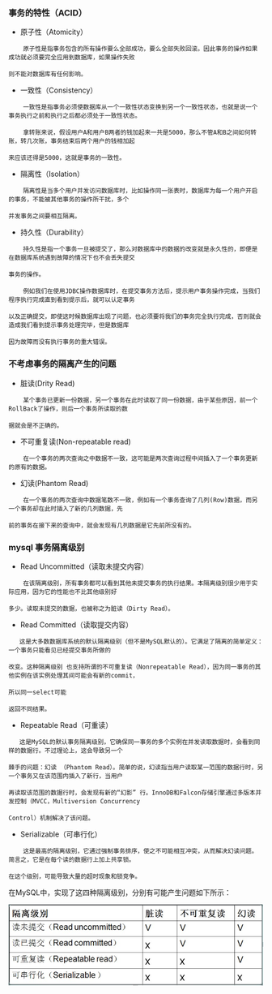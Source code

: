 ### 事务的特性（ACID）
* 原子性（Atomicity）
```
    原子性是指事务包含的所有操作要么全部成功，要么全部失败回滚。因此事务的操作如果成功就必须要完全应用到数据库，如果操作失败
    
则不能对数据库有任何影响。
```
* 一致性（Consistency）
```
    一致性是指事务必须使数据库从一个一致性状态变换到另一个一致性状态，也就是说一个事务执行之前和执行之后都必须处于一致性状态。
    
    拿转账来说，假设用户A和用户B两者的钱加起来一共是5000，那么不管A和B之间如何转账，转几次账，事务结束后两个用户的钱相加起
    
来应该还得是5000，这就是事务的一致性。
```
* 隔离性（Isolation）
```
    隔离性是当多个用户并发访问数据库时，比如操作同一张表时，数据库为每一个用户开启的事务，不能被其他事务的操作所干扰，多个
   
并发事务之间要相互隔离。
```
* 持久性（Durability）
```
    持久性是指一个事务一旦被提交了，那么对数据库中的数据的改变就是永久性的，即便是在数据库系统遇到故障的情况下也不会丢失提交

事务的操作。
   
    例如我们在使用JDBC操作数据库时，在提交事务方法后，提示用户事务操作完成，当我们程序执行完成直到看到提示后，就可以认定事务
    
以及正确提交，即使这时候数据库出现了问题，也必须要将我们的事务完全执行完成，否则就会造成我们看到提示事务处理完毕，但是数据库

因为故障而没有执行事务的重大错误。
```
### 不考虑事务的隔离产生的问题
* 脏读(Drity Read)
```
    某个事务已更新一份数据，另一个事务在此时读取了同一份数据，由于某些原因，前一个RollBack了操作，则后一个事务所读取的数
    
据就会是不正确的。
```
* 不可重复读(Non-repeatable read)
```
    在一个事务的两次查询之中数据不一致，这可能是两次查询过程中间插入了一个事务更新的原有的数据。
```
* 幻读(Phantom Read)
```
    在一个事务的两次查询中数据笔数不一致，例如有一个事务查询了几列(Row)数据，而另一个事务却在此时插入了新的几列数据，先
    
前的事务在接下来的查询中，就会发现有几列数据是它先前所没有的。
```
### mysql 事务隔离级别
* Read Uncommitted（读取未提交内容）
 ```
     在该隔离级别，所有事务都可以看到其他未提交事务的执行结果。本隔离级别很少用于实际应用，因为它的性能也不比其他级别好
     
 多少。读取未提交的数据，也被称之为脏读（Dirty Read）。
 ```
 * Read Committed（读取提交内容）
 ```
    这是大多数数据库系统的默认隔离级别（但不是MySQL默认的）。它满足了隔离的简单定义：一个事务只能看见已经提交事务所做的
    
改变。这种隔离级别 也支持所谓的不可重复读（Nonrepeatable Read），因为同一事务的其他实例在该实例处理其间可能会有新的commit，

所以同一select可能
 
 返回不同结果。
 ```
 * Repeatable Read（可重读）
 ```
    这是MySQL的默认事务隔离级别，它确保同一事务的多个实例在并发读取数据时，会看到同样的数据行。不过理论上，这会导致另一个
    
棘手的问题：幻读 （Phantom Read）。简单的说，幻读指当用户读取某一范围的数据行时，另一个事务又在该范围内插入了新行，当用户

再读取该范围的数据行时，会发现有新的“幻影” 行。InnoDB和Falcon存储引擎通过多版本并发控制（MVCC，Multiversion Concurrency 

Control）机制解决了该问题。
 ```
 * Serializable（可串行化） 
 ```
     这是最高的隔离级别，它通过强制事务排序，使之不可能相互冲突，从而解决幻读问题。简言之，它是在每个读的数据行上加上共享锁。
     
 在这个级别，可能导致大量的超时现象和锁竞争。
 ```
 在MySQL中，实现了这四种隔离级别，分别有可能产生问题如下所示：
 
 ![](https://github.com/Yangliangfeng/Mysql/raw/master/images/mysql1.jpg)
